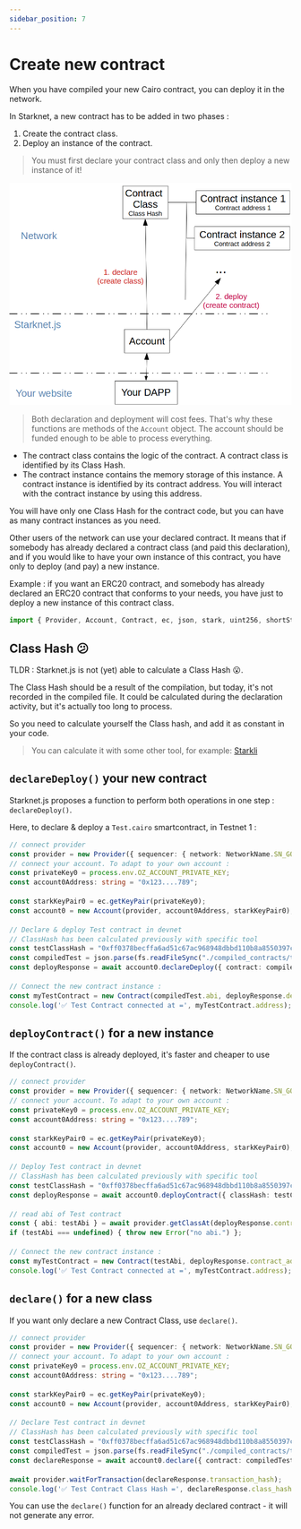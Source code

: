 ```yaml
---
sidebar_position: 7
---
```


# Create new contract

When you have compiled your new Cairo contract, you can deploy it in the network.

In Starknet, a new contract has to be added in two phases :

1. Create the contract class.
2. Deploy an instance of the contract.

> You must first declare your contract class and only then deploy a new instance of it!

![](./pictures/createContract.png)

> Both declaration and deployment will cost fees. That's why these functions are methods of the `Account` object. The account should be funded enough to be able to process everything.

- The contract class contains the logic of the contract. A contract class is identified by its Class Hash.
- The contract instance contains the memory storage of this instance. A contract instance is identified by its contract address. You will interact with the contract instance by using this address.

You will have only one Class Hash for the contract code, but you can have as many contract instances as you need.

Other users of the network can use your declared contract. It means that if somebody has already declared a contract class (and paid this declaration), and if you would like to have your own instance of this contract, you have only to deploy (and pay) a new instance.

Example : if you want an ERC20 contract, and somebody has already declared an ERC20 contract that conforms to your needs, you have just to deploy a new instance of this contract class.

```typescript
import { Provider, Account, Contract, ec, json, stark, uint256, shortString } from "starknet";
```

## Class Hash 😕

TLDR : Starknet.js is not (yet) able to calculate a Class Hash 😮.

The Class Hash should be a result of the compilation, but today, it's not recorded in the compiled file. It could be calculated during the declaration activity, but it's actually too long to process.

So you need to calculate yourself the Class hash, and add it as constant in your code.

> You can calculate it with some other tool, for example: [Starkli](https://github.com/xJonathanLEI/starkli)

## `declareDeploy()` your new contract

Starknet.js proposes a function to perform both operations in one step : `declareDeploy()`.

Here, to declare & deploy a `Test.cairo` smartcontract, in Testnet 1 :

```typescript
// connect provider
const provider = new Provider({ sequencer: { network: NetworkName.SN_GOERLI } });
// connect your account. To adapt to your own account :
const privateKey0 = process.env.OZ_ACCOUNT_PRIVATE_KEY;
const account0Address: string = "0x123....789";

const starkKeyPair0 = ec.getKeyPair(privateKey0);
const account0 = new Account(provider, account0Address, starkKeyPair0);

// Declare & deploy Test contract in devnet
// ClassHash has been calculated previously with specific tool
const testClassHash = "0xff0378becffa6ad51c67ac968948dbbd110b8a8550397cf17866afebc6c17d";
const compiledTest = json.parse(fs.readFileSync("./compiled_contracts/test.json").toString("ascii"));
const deployResponse = await account0.declareDeploy({ contract: compiledTest, classHash: testClassHash });

// Connect the new contract instance :
const myTestContract = new Contract(compiledTest.abi, deployResponse.deploy.contract_address, provider);
console.log('✅ Test Contract connected at =', myTestContract.address);
```

## `deployContract()` for a new instance

If the contract class is already deployed, it's faster and cheaper to use `deployContract()`.

```typescript
// connect provider
const provider = new Provider({ sequencer: { network: NetworkName.SN_GOERLI } });
// connect your account. To adapt to your own account :
const privateKey0 = process.env.OZ_ACCOUNT_PRIVATE_KEY;
const account0Address: string = "0x123....789";

const starkKeyPair0 = ec.getKeyPair(privateKey0);
const account0 = new Account(provider, account0Address, starkKeyPair0);

// Deploy Test contract in devnet
// ClassHash has been calculated previously with specific tool
const testClassHash = "0xff0378becffa6ad51c67ac968948dbbd110b8a8550397cf17866afebc6c17d";
const deployResponse = await account0.deployContract({ classHash: testClassHash });

// read abi of Test contract
const { abi: testAbi } = await provider.getClassAt(deployResponse.contract_address);
if (testAbi === undefined) { throw new Error("no abi.") };

// Connect the new contract instance :
const myTestContract = new Contract(testAbi, deployResponse.contract_address, provider);
console.log('✅ Test Contract connected at =', myTestContract.address);
```

## `declare()` for a new class

If you want only declare a new Contract Class, use `declare()`.

```typescript
// connect provider
const provider = new Provider({ sequencer: { network: NetworkName.SN_GOERLI } });
// connect your account. To adapt to your own account :
const privateKey0 = process.env.OZ_ACCOUNT_PRIVATE_KEY;
const account0Address: string = "0x123....789";

const starkKeyPair0 = ec.getKeyPair(privateKey0);
const account0 = new Account(provider, account0Address, starkKeyPair0);

// Declare Test contract in devnet
// ClassHash has been calculated previously with specific tool
const testClassHash = "0xff0378becffa6ad51c67ac968948dbbd110b8a8550397cf17866afebc6c17d";
const compiledTest = json.parse(fs.readFileSync("./compiled_contracts/test.json").toString("ascii"));
const declareResponse = await account0.declare({ contract: compiledTest, classHash: testClassHash });

await provider.waitForTransaction(declareResponse.transaction_hash);
console.log('✅ Test Contract Class Hash =', declareResponse.class_hash);
```

You can use the `declare()` function for an already declared contract - it will not generate any error.
